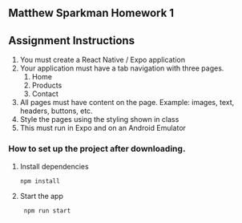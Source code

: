 ## Matthew Sparkman Homework 1

## Assignment Instructions

1. You must create a React Native / Expo application
2. Your application must have a tab navigation with three pages. 
   1. Home
   2. Products
   3. Contact
3. All pages must have content on the page. Example: images, text, headers, buttons, etc.
4. Style the pages using the styling shown in class
5. This must run in Expo and on an Android Emulator

### How to set up the project after downloading.

1. Install dependencies

   ```bash
   npm install
   ```

2. Start the app

   ```bash
    npm run start
   ```
